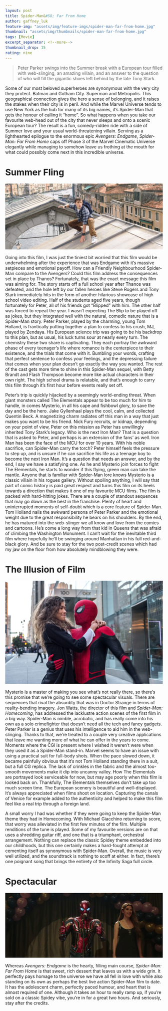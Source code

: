 ```yaml
---
layout: post
title: Spider-Man&#58; Far From Home
author: gaffney_luk
feature-img: "assets/img/feature-imgs/spider-man-far-from-home.jpg"
thumbnail: "assets/img/thumbnails/spider-man-far-from-home.jpg"
tags: [Movie]
excerpt_separator: <!--more-->
thumbnail_drop: 15
rating: nine
---
```


> Peter Parker swings into the Summer break with a European tour filled with web-slinging, an amazing villain, and an answer to the question of who will fill the gigantic shoes left behind by the late Tony Stark.
<!--more-->

Some of our most beloved superheroes are synonymous with the very city they protect. Batman and Gotham City. Superman and Metropolis. This geographical connection gives the hero a sense of belonging, and it raises the stakes when their city is in peril. And while the Marvel Universe tends to use New York as the hub for many of its big names, it’s Spider-Man that gets the honour of calling it “home”. So what happens when you take our favourite web-head out of the city that never sleeps and onto a scenic European tour? The result is a fun, comedy-ridden ride with a side of Summer love and your usual world-threatening villain. Serving as a lighthearted epilogue to the enormous epic *Avengers: Endgame*, *Spider-Man: Far From Home* caps off Phase 3 of the Marvel Cinematic Universe elegantly while managing to somehow leave us frothing at the mouth for what could possibly come next in this incredible universe.

# Summer Fling

![Summer Fling](/assets/img/in-line/spider-man-far-from-home-1.jpg)

Going into this film, I was just the tiniest bit worried that this film would be underwhelming after the experience that was Endgame with it’s massive setpieces and emotional payoff. How can a Friendly Neighbourhood Spider-Man compare to the Avengers? Could this film address the consequences set in place by Thanos? Fortunately, that was the exact message this film was aiming for. The story starts off a full school year after Thanos was defeated, and the hole left by our fallen heroes like Steve Rogers and Tony Stark immediately hits in the form of another hilarious showcase of high school video editing. Half of the students aged five years, though fortunately for Peter, all of his friends got “Blipped” with him. The other half was forced to repeat the year. I wasn’t expecting The Blip to be played off as jokes, but they integrated well with the natural, comedic nature that is a Spider-Man story. Peter Parker, played by the charming, young Tom Holland, is frantically putting together a plan to confess to his crush, MJ, played by Zendaya. His European science trip was going to be his backdrop to this plan, but as usual, his luck turns sour at nearly every turn. The chemistry these two share is captivating. They each portray the awkward phase of every teenager’s life where romance is the centerpiece to their existence, and the trials that come with it. Bumbling your words, crafting that perfect sentence to confess your feelings, and the depressing failure that comes when your plan doesn’t go exactly the way you wanted. The rest of the cast gets more time to shine in this Spider-Man sequel, with Betty Brandt and Flash Thompson become more like actual characters in their own right. The high school drama is relatable, and that’s enough to carry this film through it’s first hour before events really set off.

Peter’s trip is quickly hijacked by a seemingly world-ending threat. When giant monsters called The Elementals appear to be too much for him to handle, in comes Mysterio, in all his cape and fishbowl glory, to save the day and be the hero. Jake Gyllenhaal plays the cool, calm, and collected Quentin Beck. A magnetizing charm radiates off this man in a way that just makes you want to be his friend. Nick Fury recruits, or kidnap, depending on your point of view, Peter on this mission as Peter has unwillingly inherited Tony Stark’s legacy. Who is the next Iron Man? That is a question that is asked to Peter, and perhaps is an extension of the fans’ as well. Iron Man has been the face of the MCU for over 10 years. With his noble sacrifice, can Spider-Man carry the torch? Peter himself feels the pressure to step up, and is unsure if he can sacrifice his life as a teenage boy to become the next Iron Man. It’s a question that needs an answer, and by the end, I say we have a satisfying one. As he and Mysterio join forces to fight The Elementals, he starts to wonder if this flying, green man can take the mantle. Anyone that is familiar with Spider-Man lore knows Mysterio is a classic villain in his rogues gallery. Without spoiling anything, I will say that part of comic history is paid great respect and turns this film on its heels towards a direction that makes it one of my favourite MCU films. The film is packed with hard-hitting jokes. There are a couple of standout sequences that may go down as the best in the franchise. Plenty of heart and uninterrupted moments of self-doubt which is a core feature of Spider-Man. Tom Holland nails the awkward persona of Peter Parker and the emotional weight due to the great responsibility he bears on his shoulders. By the end, he has matured into the web-slinger we all know and love from the comics and cartoons. He’s come a long way from that kid in Queens that was afraid of climbing the Washington Monument. I can’t wait for the inevitable third film where hopefully he’ll be swinging around Manhattan in his full red-and-black glory. And be sure to stay for the two post-credit scenes which had my jaw on the floor from how absolutely mindblowing they were.

# The Illusion of Film

![The Illusion of Film](/assets/img/in-line/spider-man-far-from-home-2.jpg)

Mysterio is a master of making you see what’s not really there, so there’s this promise that we’re going to see some spectacular visuals. There are sequences that rival the absurdity that was in Doctor Strange in terms of reality-bending imagery. Jon Watts, the director of this film and *Spider-Man: Homecoming*, has addressed the lacklustre action scenes of the first film in a big way. Spider-Man is nimble, acrobatic, and has really come into his own as a solo crimefighter that doesn’t need all the tech and fancy gadgets. Peter Parker is a genius that uses his intelligence to aid him in the web-slinging. Thanks to that, we’re treated to a couple very creative applications that leave me wanting more of what he can offer in the years to come. Moments where the CGI is present where I wished it weren’t were when they used it as a Spider-Man stand-in. Marvel seems to have an issue with using a practical suit for full-body shots. When the pace slowed down, it became painfully obvious that it’s not Tom Holland standing there in a suit, but a full CG replica. The lack of crinkles in the fabric and the almost too-smooth movements make it dip into uncanny valley. How The Elementals are portrayed look serviceable for now, but may age poorly when this film is looked back on. Thankfully, The Elementals themselves don’t take up too much screen time. The European scenery is beautiful and well-displayed. It’s always appreciated when films shoot on location. Capturing the canals of Venice for example added to the authenticity and helped to make this film feel like a real trip through a foreign land.

A small worry I had was whether if they were going to keep the Spider-Man theme they had in Homecoming. With Michael Giacchino returning to score, that worry was alleviated in the first few minutes of the film. Multiple renditions of the tune is played. Some of my favourite versions are on that uses a shredding guitar riff, and one that is a triumphant, orchestral arrangement. Nothing can replace the classic Spidey theme embedded into our childhoods, but this one certainly makes a hard-fought attempt at cementing itself as synonymous with Spider-Man. Overall, the music is very well utilized, and the soundtrack is nothing to scoff at either. In fact, there’s one poignant song that brings the entirety of the Infinity Saga full circle.

# Spectacular

![Spectacular](/assets/img/in-line/spider-man-far-from-home-3.jpg)

Whereas *Avengers: Endgame* is the hearty, filling main course, *Spider-Man: Far From Home* is that sweet, rich dessert that leaves us with a wide grin. It perfectly pays homage to the universe we have all fell in love with while also standing on its own as perhaps the best live action Spider-Man film to date. It has the adolescent charm, perfectly paced humour, and heart that is almost required of one. Although it takes an hour to really ramp up, if you’re sold on a classic Spidey vibe, you’re in for a great two hours. And seriously, stay after the credits.
